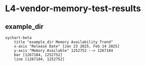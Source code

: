 # L4-vendor-memory-test-results

## example_dir

```mermaid
xychart-beta
    title "example_dir Memory Availability Trend"
    x-axis "Release Date" [Jan 23 2025, Feb 14 2025]
    y-axis "Memory Available" 1252752 --> 1267184
    bar [1267184, 1252752]
    line [1267184, 1252752]
```


